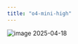 ```yaml
---
title: "o4-mini-high"
---
```


![image](https://gyazo.com/9c55dfbcf1c3edc2ca730c6743c89003/thumb/1000)
2025-04-18
